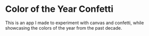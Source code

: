 # Color of the Year Confetti
This is an app I made to experiment with canvas and confetti, while showcasing the colors of the year from the past decade.